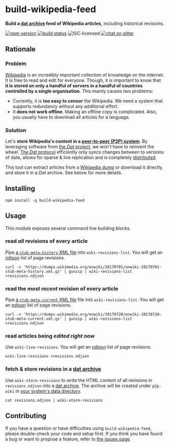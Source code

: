 # build-wikipedia-feed

**Build a [dat archive](https://datproject.org) feed of Wikipedia articles**, including historical revisions.

[![npm version](https://img.shields.io/npm/v/build-wikipedia-feed.svg)](https://www.npmjs.com/package/build-wikipedia-feed)
[![build status](https://img.shields.io/travis/derhuerst/build-wikipedia-feed.svg)](https://travis-ci.org/derhuerst/build-wikipedia-feed)
![ISC-licensed](https://img.shields.io/github/license/derhuerst/build-wikipedia-feed.svg)
[![chat on gitter](https://badges.gitter.im/derhuerst.svg)](https://gitter.im/derhuerst)


## Rationale

### Problem

[Wikipedia](https://en.wikipedia.org/wiki/Wikipedia) is an incredibly important collection of knowledge on the internet. It is free to read and edit for everyone. Though, it is important to know that **it is stored on only a handful of servers in a handful of countries controlled by a single organisation**. This mainly causes two problems:

- Currently, it is **too easy to censor** the Wikipedia. We need a system that supports redundancy without any additional effort.
- It **does not work offline**. Making an offline copy is complicated. Also, you usually have to download all articles for a language.

### Solution

Let's **store Wikipedia's content in a [peer-to-peer (P2P) system](https://en.wikipedia.org/wiki/Peer-to-peer)**. By leveraging software from [the *Dat* project](https://docs.datproject.org), we won't have to reinvent the wheel. [The *Dat* protocol](https://github.com/datproject/docs/blob/master/papers/dat-paper.pdf) efficiently only syncs changes between to versions of data, allows for sparse & live replication and is completely [distributed](https://en.wikipedia.org/wiki/Peer-to-peer#Unstructured_networks).

This tool can extract articles from a [Wikipedia dump](https://dumps.wikimedia.org/enwiki) or download it directly, and store it in a *Dat* archive. See below for more details.


## Installing

```shell
npm install -g build-wikipedia-feed
```


## Usage

This module exposes several command line building blocks.

### read *all* revisions of every article

Pipe [a `stub-meta-history` XML file](https://dumps.wikimedia.org/enwiki/20170701/) into `wiki-revisions-list`. You will get an [ndjson](http://ndjson.org) list of page revisions.

```shell
curl -s 'https://dumps.wikimedia.org/enwiki/20170701/enwiki-20170701-stub-meta-history.xml.gz' | gunzip | wiki-revisions-list >revisions.ndjson
```

### read the *most recent* revision of every article

Pipe [a `stub-meta-current` XML file](https://dumps.wikimedia.org/enwiki/20170720/) file into `wiki-revisions-list`. You will get an [ndjson](http://ndjson.org) list of page revisions.

```shell
curl -s 'https://dumps.wikimedia.org/enwiki/20170720/enwiki-20170720-stub-meta-current.xml.gz' | gunzip | wiki-revisions-list >revisions.ndjson
```

### read articles being *edited right now*

Use `wiki-live-revisions`. You will get an [ndjson](http://ndjson.org) list of page revisions.

```shell
wiki-live-revisions >revisions.ndjson
```

### fetch & store revisions in a [dat archive](https://datproject.org)

Use `wiki-store-revisions` to write the HTML content of all revisions in `revisions.ndjson` into a [dat archive](https://datproject.org). The archive will be created under `p2p-wiki` in [your system's data directory](https://github.com/sindresorhus/env-paths#usage).

```shell
cat revisions.ndjson | wiki-store-revisions
```


## Contributing

If you have a question or have difficulties using `build-wikipedia-feed`, please double-check your code and setup first. If you think you have found a bug or want to propose a feature, refer to [the issues page](https://github.com/derhuerst/build-wikipedia-feed/issues).
